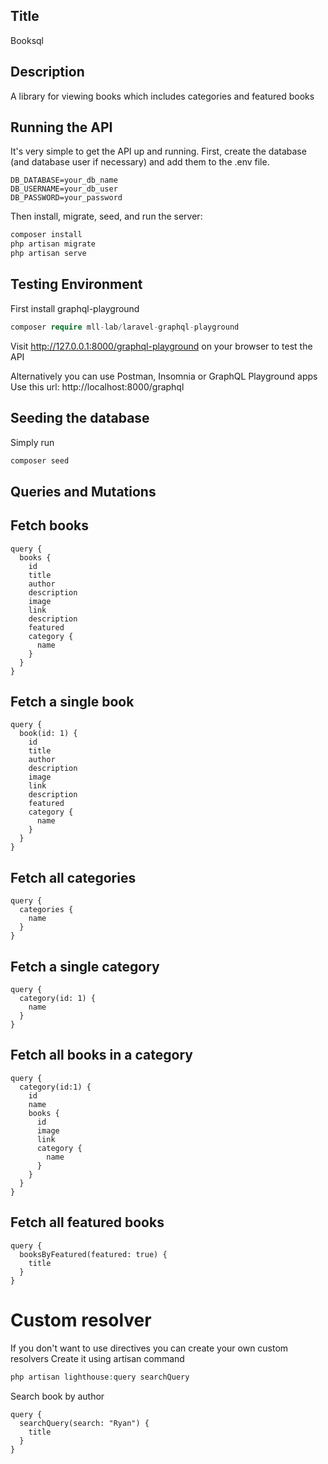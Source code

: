 ## Title
Booksql

## Description
A library for viewing books which includes categories and featured books

## Running the API
It's very simple to get the API up and running. First, create the database (and database user if necessary) and add them to the .env file.

```env
DB_DATABASE=your_db_name
DB_USERNAME=your_db_user
DB_PASSWORD=your_password
```

Then install, migrate, seed, and run the server:

```php
composer install
php artisan migrate
php artisan serve
```

## Testing Environment
First install graphql-playground
```php
composer require mll-lab/laravel-graphql-playground
```

Visit http://127.0.0.1:8000/graphql-playground on your browser to test the API

Alternatively you can use Postman, Insomnia or GraphQL Playground apps
Use this url: http://localhost:8000/graphql

## Seeding the database
Simply run
```php
composer seed
```
## Queries and Mutations

## Fetch books

```
query {
  books {
    id
    title
    author
    description
    image
    link
    description
    featured
    category {
      name
    }
  }
}
```

## Fetch a single book
```
query {
  book(id: 1) {
    id
    title
    author
    description
    image
    link
    description
    featured
    category {
      name
    }
  }
}

```
## Fetch all categories
```
query {
  categories {
    name
  }
}
```

## Fetch a single category
```
query {
  category(id: 1) {
    name
  }
}
```

## Fetch all books in a category
```
query {
  category(id:1) {
    id
    name
    books {
      id
      image
      link
      category {
        name
      }
    }
  }
}
```
## Fetch all featured books
```
query {
  booksByFeatured(featured: true) {
    title
  }
}
```

# Custom resolver
If you don't want to use directives you can create your own custom resolvers
Create it using artisan command
```php
php artisan lighthouse:query searchQuery
```
Search book by author
```
query {
  searchQuery(search: "Ryan") {
    title
  }
}
```
